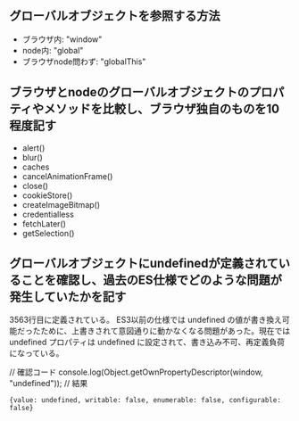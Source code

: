 ## グローバルオブジェクトを参照する方法

- ブラウザ内: "window"
- node内: "global"
- ブラウザnode問わず: "globalThis"

## ブラウザとnodeのグローバルオブジェクトのプロパティやメソッドを比較し、ブラウザ独自のものを10程度記す

- alert()
- blur()
- caches
- cancelAnimationFrame()
- close()
- cookieStore()
- createImageBitmap()
- credentialless
- fetchLater()
- getSelection()

## グローバルオブジェクトにundefinedが定義されていることを確認し、過去のES仕様でどのような問題が発生していたかを記す

3563行目に定義されている。
ES3以前の仕様では undefined の値が書き換え可能だったために、上書きされて意図通りに動かなくなる問題があった。現在では undefined プロパティは undefined に設定されて、書き込み不可、再定義負荷になっている。

// 確認コード
console.log(Object.getOwnPropertyDescriptor(window, "undefined"));
// 結果

```
{value: undefined, writable: false, enumerable: false, configurable: false}
```

